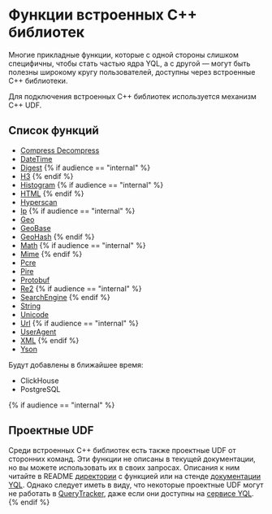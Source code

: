 # Функции встроенных C++ библиотек

Многие прикладные функции, которые с одной стороны слишком специфичны, чтобы стать частью ядра YQL, а с другой — могут быть полезны широкому кругу пользователей, доступны через встроенные C++ библиотеки.

Для подключения встроенных C++ библиотек используется механизм С++ UDF.

## Список функций

* [Compress Decompress](compress_decompress.md)
* [DateTime](datetime.md)
* [Digest](digest.md)
{% if audience == "internal" %}
* [H3](h3.md)
{% endif %}
* [Histogram](histogram.md)
{% if audience == "internal" %}
* [HTML](html.md)
{% endif %}
* [Hyperscan](hyperscan.md)
* [Ip](ip.md)
{% if audience == "internal" %}
* [Geo](geo.md)
* [GeoBase](geobase.md)
* [GeoHash](geohash.md)
{% endif %}
* [Math](math.md)
{% if audience == "internal" %}
* [Mime](mime.md)
{% endif %}
* [Pcre](pcre.md)
* [Pire](pire.md)
* [Protobuf](protobuf.md)
* [Re2](re2.md)
{% if audience == "internal" %}
* [SearchEngine](searchengine.md)
{% endif %}
* [String](string.md)
* [Unicode](unicode.md)
* [Url](url.md)
{% if audience == "internal" %}
* [UserAgent](useragent)
* [XML](xml.md)
{% endif %}
* [Yson](yson.md)

Будут добавлены в ближайшее время:
* ClickHouse
* PostgreSQL

{% if audience == "internal" %}
## Проектные UDF

Среди встроенных C++ библиотек есть также проектные UDF от сторонних команд. Эти функции не описаны в текущей документации, но вы можете использовать их в своих запросах. Описания к ним читайте в README [директории]({{source-root}}/yql/udfs) с функцией или на стенде [документации YQL]({{yql.docs}}/udf/list). Однако следует иметь в виду, что некоторые проектные UDF могут не работать в [QueryTracker]({{production-cluster-qt}}), даже если они доступны на [сервисе YQL]({{yql.link}}).
{% endif %}
